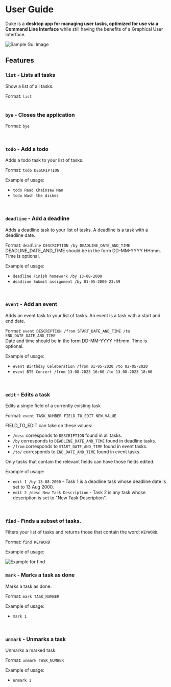 # User Guide
Duke is a **desktop app for managing user tasks, optimized for use via a Command Line Interface** while still having the benefits of a Graphical User Interface.

![Sample Gui Image](/Ui.png)

## Features 

### `list` - Lists all tasks

Show a list of all tasks.

Format: `list`  
<br>

### `bye` - Closes the application

Format: `bye` 

<br>

### `todo` - Add a todo

Adds a todo task to your list of tasks.

Format: `todo DESCRIPTION`

Example of usage:
- `todo Read Chainsaw Man`
- `todo Wash the dishes`
<br>

### `deadline` - Add a deadline

Adds a deadline task to your list of tasks. A deadline is a task with a deadline date.

Format: `deadline DESCRIPTION /by DEADLINE_DATE_AND_TIME`  
DEADLINE_DATE_AND_TIME should be in the form DD-MM-YYYY HH:mm. Time is optional.

Example of usage:
- `deadline Finish homework /by 13-08-2000`
- `deadline Submit assignment /by 01-05-2000 23:59`
<br>

### `event` - Add an event

Adds an event task to your list of tasks. An event is a task with a start and end date.

Format: `event DESCRIPTION /from START_DATE_AND_TIME /to END_DATE_DATE_AND_TIME`  
Date and time should be in the form DD-MM-YYYY HH:mm. Time is optional.

Example of usage:
- `event Birthday Celeberation /from 01-05-2020 /to 02-05-2020`
- `event BTS Concert /from 13-08-2023 16:00 /to 13-08-2023 18:00`
<br>

### `edit` - Edits a task

Edits a single field of a currently existing task

Format: `event TASK_NUMBER FIELD_TO_EDIT NEW_VALUE`  

FIELD_TO_EDIT can take on these values:
- `/desc` corresponds to `DESCRIPTION` found in all tasks. 
- `/by` corresponds to `DEADLINE_DATE_AND_TIME` found in deadline tasks. 
- `/from` corresponds to `START_DATE_AND_TIME` found in event tasks. 
- `/to/` corresponds to `END_DATE_AND_TIME` found in event tasks. 

Only tasks that contain the relevant fields can have those fields edited.

Example of usage:
- `edit 1 /by 13-08-2000` - Task 1 is a deadline task whose deadline date is set to 13 Aug 2000.
- `edit 2 /desc New Task Description` - Task 2 is any task whose description is set to "New Task Description".
<br>

### `find` - Finds a subset of tasks.

Filters your list of tasks and returns those that contain the word: `KEYWORD`. 

Format: `find KEYWORD`  

Example of usage: 

![Example for find](/findExample.png)
<br>

### `mark` - Marks a task as done

Marks a task as done.

Format: `mark TASK_NUMBER`

Example of usage:
- `mark 1`
<br>

### `unmark` - Unmarks a task

Unmarks a marked task.

Format: `unmark TASK_NUMBER`

Example of usage:
- `unmark 1`
<br>
